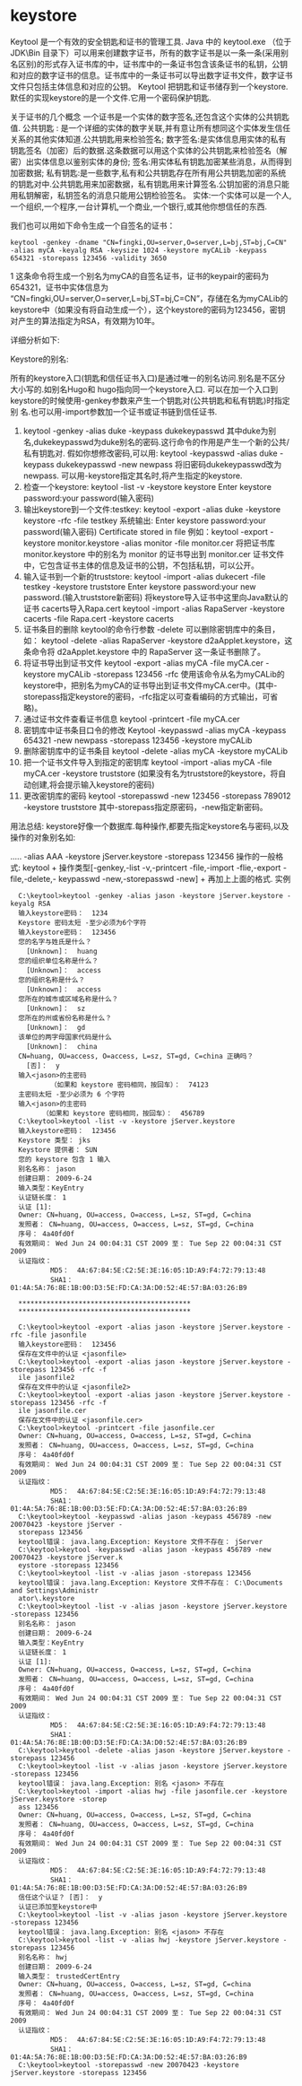 # keystore

Keytool 是一个有效的安全钥匙和证书的管理工具.
Java 中的 keytool.exe （位于 JDK\Bin 目录下）可以用来创建数字证书，所有的数字证书是以一条一条(采用别名区别)的形式存入证书库的中，证书库中的一条证书包含该条证书的私钥，公钥和对应的数字证书的信息。证书库中的一条证书可以导出数字证书文件，数字证书文件只包括主体信息和对应的公钥。 
Keytool 把钥匙和证书储存到一个keystore.默任的实现keystore的是一个文件.它用一个密码保护钥匙.

关于证书的几个概念
一个证书是一个实体的数字签名,还包含这个实体的公共钥匙值. 
公共钥匙 : 是一个详细的实体的数字关联,并有意让所有想同这个实体发生信任关系的其他实体知道.公共钥匙用来检验签名; 
数字签名:是实体信息用实体的私有钥匙签名（加密）后的数据.这条数据可以用这个实体的公共钥匙来检验签名（解密）出实体信息以鉴别实体的身份; 
签名:用实体私有钥匙加密某些消息，从而得到加密数据; 
私有钥匙:是一些数字,私有和公共钥匙存在所有用公共钥匙加密的系统的钥匙对中.公共钥匙用来加密数据，私有钥匙用来计算签名.公钥加密的消息只能用私钥解密，私钥签名的消息只能用公钥检验签名。 
实体:一个实体可以是一个人,一个组织,一个程序,一台计算机,一个商业,一个银行,或其他你想信任的东西.

我们也可以用如下命令生成一个自签名的证书：

    keytool -genkey -dname "CN=fingki,OU=server,O=server,L=bj,ST=bj,C=CN" -alias myCA -keyalg RSA -keysize 1024 -keystore myCALib -keypass 654321 -storepass 123456 -validity 3650
1
这条命令将生成一个别名为myCA的自签名证书，证书的keypair的密码为654321，证书中实体信息为 “CN=fingki,OU=server,O=server,L=bj,ST=bj,C=CN”，存储在名为myCALib的keystore中（如果没有将自动生成一个），这个keystore的密码为123456，密钥对产生的算法指定为RSA，有效期为10年。

详细分析如下:

Keystore的别名: 

所有的keystore入口(钥匙和信任证书入口)是通过唯一的别名访问.别名是不区分大小写的.如别名Hugo和 
hugo指向同一个keystore入口. 
可以在加一个入口到keystore的时候使用-genkey参数来产生一个钥匙对(公共钥匙和私有钥匙)时指定别 
名.也可以用-import参数加一个证书或证书链到信任证书. 

1. keytool -genkey -alias duke -keypass dukekeypasswd 
其中duke为别名,dukekeypasswd为duke别名的密码.这行命令的作用是产生一个新的公共/私有钥匙对. 
假如你想修改密码,可以用: 
keytool -keypasswd -alias duke -keypass dukekeypasswd -new newpass 
将旧密码dukekeypasswd改为newpass. 
可以用-keystore指定其名时,将产生指定的keystore. 
2. 检查一个keystore: 
keytool -list -v -keystore keystore 
Enter keystore password:your password(输入密码) 
3. 输出keystore到一个文件:testkey: 
keytool -export -alias duke -keystore keystore -rfc -file testkey 
系统输出: 
Enter keystore password:your password(输入密码) 
Certificate stored in file 
例如：keytool -export -keystore monitor.keystore -alias monitor -file monitor.cer 
将把证书库 monitor.keystore 中的别名为 monitor 的证书导出到 monitor.cer 证书文件中，它包含证书主体的信息及证书的公钥，不包括私钥，可以公开。 
4. 输入证书到一个新的truststore: 
keytool -import -alias dukecert -file testkey -keystore truststore 
Enter keystore password:your new password.(输入truststore新密码) 
将keystore导入证书中这里向Java默认的证书 cacerts导入Rapa.cert 
keytool -import -alias RapaServer -keystore cacerts -file Rapa.cert -keystore cacerts 
5. 证书条目的删除 
keytool的命令行参数 -delete 可以删除密钥库中的条目，如： keytool -delete -alias RapaServer -keystore d2aApplet.keystore，这条命令将 d2aApplet.keystore 中的 RapaServer 这一条证书删除了。 
6. 将证书导出到证书文件 
keytool -export -alias myCA -file myCA.cer -keystore myCALib -storepass 123456 -rfc 
使用该命令从名为myCALib的keystore中，把别名为myCA的证书导出到证书文件myCA.cer中。(其中-storepass指定keystore的密码，-rfc指定以可查看编码的方式输出，可省略)。 
7. 通过证书文件查看证书信息 
keytool -printcert -file myCA.cer 
8. 密钥库中证书条目口令的修改 
Keytool -keypasswd -alias myCA -keypass 654321 -new newpass -storepass 123456 -keystore myCALib 
9. 删除密钥库中的证书条目 
keytool -delete -alias myCA -keystore myCALib 
10. 把一个证书文件导入到指定的密钥库 
keytool -import -alias myCA -file myCA.cer -keystore truststore 
(如果没有名为truststore的keystore，将自动创建,将会提示输入keystore的密码) 
11. 更改密钥库的密码 
keytool -storepasswd -new 123456 -storepass 789012 -keystore truststore 
其中-storepass指定原密码，-new指定新密码。

用法总结:
keystore好像一个数据库.每种操作,都要先指定keystore名与密码,以及操作的对象别名如: 

..... -alias AAA -keystore jServer.keystore -storepass 123456
操作的一般格式: 
keytool + 操作类型[-genkey,-list -v,-printcert -file,-import -flie,-export -file,-delete,- 
keypasswd -new,-storepasswd -new] + 再加上上面的格式.
实例
```
  C:\keytool>keytool -genkey -alias jason -keystore jServer.keystore -keyalg RSA 
  输入keystore密码：  1234 
  Keystore 密码太短 -至少必须为6个字符 
  输入keystore密码：  123456 
  您的名字与姓氏是什么？ 
    [Unknown]：  huang 
  您的组织单位名称是什么？ 
    [Unknown]：  access 
  您的组织名称是什么？ 
    [Unknown]：  access 
  您所在的城市或区域名称是什么？ 
    [Unknown]：  sz 
  您所在的州或省份名称是什么？ 
    [Unknown]：  gd 
  该单位的两字母国家代码是什么 
    [Unknown]：  china 
  CN=huang, OU=access, O=access, L=sz, ST=gd, C=china 正确吗？ 
    [否]：  y 
  输入<jason>的主密码 
          （如果和 keystore 密码相同，按回车）：  74123 
  主密码太短 -至少必须为 6 个字符 
  输入<jason>的主密码 
        （如果和 keystore 密码相同，按回车）：  456789 
  C:\keytool>keytool -list -v -keystore jServer.keystore 
  输入keystore密码：  123456 
  Keystore 类型： jks 
  Keystore 提供者： SUN 
  您的 keystore 包含 1 输入 
  别名名称： jason 
  创建日期： 2009-6-24 
  输入类型：KeyEntry 
  认证链长度： 1 
  认证 [1]: 
  Owner: CN=huang, OU=access, O=access, L=sz, ST=gd, C=china 
  发照者： CN=huang, OU=access, O=access, L=sz, ST=gd, C=china 
  序号： 4a40fd0f 
  有效期间： Wed Jun 24 00:04:31 CST 2009 至： Tue Sep 22 00:04:31 CST 2009 
  认证指纹： 
          MD5：  4A:67:84:5E:C2:5E:3E:16:05:1D:A9:F4:72:79:13:48 
          SHA1： 01:4A:5A:76:8E:1B:00:D3:5E:FD:CA:3A:D0:52:4E:57:BA:03:26:B9 

  ******************************************* 
  ******************************************* 
```
```
  C:\keytool>keytool -export -alias jason -keystore jServer.keystore -rfc -file jasonfile 
  输入keystore密码：  123456 
  保存在文件中的认证 <jasonfile> 
  C:\keytool>keytool -export -alias jason -keystore jServer.keystore -storepass 123456 -rfc -f 
  ile jasonfile2 
  保存在文件中的认证 <jasonfile2> 
  C:\keytool>keytool -export -alias jason -keystore jServer.keystore -storepass 123456 -rfc -f 
  ile jasonfile.cer 
  保存在文件中的认证 <jasonfile.cer> 
  C:\keytool>keytool -printcert -file jasonfile.cer 
  Owner: CN=huang, OU=access, O=access, L=sz, ST=gd, C=china 
  发照者： CN=huang, OU=access, O=access, L=sz, ST=gd, C=china 
  序号： 4a40fd0f 
  有效期间： Wed Jun 24 00:04:31 CST 2009 至： Tue Sep 22 00:04:31 CST 2009 
  认证指纹： 
          MD5：  4A:67:84:5E:C2:5E:3E:16:05:1D:A9:F4:72:79:13:48 
          SHA1： 01:4A:5A:76:8E:1B:00:D3:5E:FD:CA:3A:D0:52:4E:57:BA:03:26:B9 
  C:\keytool>keytool -keypasswd -alias jason -keypass 456789 -new 20070423 -keystore jServer - 
  storepass 123456 
  keytool错误： java.lang.Exception: Keystore 文件不存在： jServer 
  C:\keytool>keytool -keypasswd -alias jason -keypass 456789 -new 20070423 -keystore jServer.k 
  eystore -storepass 123456 
  C:\keytool>keytool -list -v -alias jason -storepass 123456 
  keytool错误： java.lang.Exception: Keystore 文件不存在： C:\Documents and Settings\Administr 
  ator\.keystore 
  C:\keytool>keytool -list -v -alias jason -keystore jServer.keystore -storepass 123456 
  别名名称： jason 
  创建日期： 2009-6-24 
  输入类型：KeyEntry 
  认证链长度： 1 
  认证 [1]: 
  Owner: CN=huang, OU=access, O=access, L=sz, ST=gd, C=china 
  发照者： CN=huang, OU=access, O=access, L=sz, ST=gd, C=china 
  序号： 4a40fd0f 
  有效期间： Wed Jun 24 00:04:31 CST 2009 至： Tue Sep 22 00:04:31 CST 2009 
  认证指纹： 
          MD5：  4A:67:84:5E:C2:5E:3E:16:05:1D:A9:F4:72:79:13:48 
          SHA1： 01:4A:5A:76:8E:1B:00:D3:5E:FD:CA:3A:D0:52:4E:57:BA:03:26:B9 
  C:\keytool>keytool -delete -alias jason -keystore jServer.keystore -storepass 123456 
  C:\keytool>keytool -list -v -alias jason -keystore jServer.keystore -storepass 123456 
  keytool错误： java.lang.Exception: 别名 <jason> 不存在 
  C:\keytool>keytool -import -alias hwj -file jasonfile.cer -keystore jServer.keystore -storep 
  ass 123456 
  Owner: CN=huang, OU=access, O=access, L=sz, ST=gd, C=china 
  发照者： CN=huang, OU=access, O=access, L=sz, ST=gd, C=china 
  序号： 4a40fd0f 
  有效期间： Wed Jun 24 00:04:31 CST 2009 至： Tue Sep 22 00:04:31 CST 2009 
  认证指纹： 
          MD5：  4A:67:84:5E:C2:5E:3E:16:05:1D:A9:F4:72:79:13:48 
          SHA1： 01:4A:5A:76:8E:1B:00:D3:5E:FD:CA:3A:D0:52:4E:57:BA:03:26:B9 
  信任这个认证？ [否]：  y 
  认证已添加至keystore中 
  C:\keytool>keytool -list -v -alias jason -keystore jServer.keystore -storepass 123456 
  keytool错误： java.lang.Exception: 别名 <jason> 不存在 
  C:\keytool>keytool -list -v -alias hwj -keystore jServer.keystore -storepass 123456 
  别名名称： hwj 
  创建日期： 2009-6-24 
  输入类型： trustedCertEntry 
  Owner: CN=huang, OU=access, O=access, L=sz, ST=gd, C=china 
  发照者： CN=huang, OU=access, O=access, L=sz, ST=gd, C=china 
  序号： 4a40fd0f 
  有效期间： Wed Jun 24 00:04:31 CST 2009 至： Tue Sep 22 00:04:31 CST 2009 
  认证指纹： 
          MD5：  4A:67:84:5E:C2:5E:3E:16:05:1D:A9:F4:72:79:13:48 
          SHA1： 01:4A:5A:76:8E:1B:00:D3:5E:FD:CA:3A:D0:52:4E:57:BA:03:26:B9 
  C:\keytool>keytool -storepasswd -new 20070423 -keystore jServer.keystore -storepass 123456 
```
